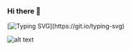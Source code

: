 ### Hi there 👋
[![Typing SVG](https://readme-typing-svg.herokuapp.com/?lines=Hi+there!+👋+My+name+is+Garland+Key;I+help+people+make+awesome+full+stack+web+applications!)](https://git.io/typing-svg)
<!--
**GarlandKey/GarlandKey** is a ✨ _special_ ✨ repository because its `README.md` (this file) appears on your GitHub profile.

Here are some ideas to get you started:

- 🔭 I’m currently working on ...
- 🌱 I’m currently learning ...
- 👯 I’m looking to collaborate on ...
- 🤔 I’m looking for help with ...
- 💬 Ask me about ...
- 📫 How to reach me: ...
- 😄 Pronouns: ...
- ⚡ Fun fact: ...
-->

![alt text](https://www.codewars.com/users/garlandkey/badges/large "Codewars Profile Badge")
